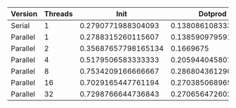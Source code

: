 | Version  | Threads |         Init        |       Dotprod       |         User        |         Sys         |       Elapsed       |      Speedup       |      Efficiency     |
|----------|---------|---------------------|---------------------|---------------------|---------------------|---------------------|--------------------|---------------------|
|  Serial  |    1    |  0.2790771988304093 | 0.13808610833333332 | 0.23427272727272727 | 0.20892753623188406 | 0.44107741935483863 |        1.0         |         1.0         |
| Parallel |    1    |  0.2788315260115607 | 0.13859097959183672 | 0.23153623188405795 | 0.21058865248226952 | 0.44190322580645164 | 0.9981312504562374 |  0.9981312504562374 |
| Parallel |    2    | 0.35687657798165134 |      0.1669675      |  0.3010652173913043 |  0.2702071428571429 |  0.2946190476190476 | 1.4971110079928256 |  0.7485555039964128 |
| Parallel |    4    |  0.5179506583333333 | 0.20594404580152673 |  0.4613812949640288 |  0.3755692307692308 | 0.21988976377952757 |  2.00590246573317  |  0.5014756164332925 |
| Parallel |    8    |  0.7534209166666667 | 0.28680436129032255 |  0.7081011904761906 |  0.5735037593984962 | 0.17935025380710656 | 2.4593074723452744 |  0.3074134340431593 |
| Parallel |    16   |  0.7029165447761194 |  0.2703850689655172 |  0.4749861111111111 |  0.5416870748299318 |        0.1788       | 2.466875947174713  | 0.15417974669841955 |
| Parallel |    32   |  0.7298766644736843 | 0.27065647260273973 |  0.4852962962962963 |  0.5536865671641791 | 0.17643478260869563 | 2.499945945086567  | 0.07812331078395522 |